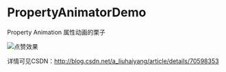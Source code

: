 # PropertyAnimatorDemo
Property Animation 属性动画的栗子

![点赞效果](http://img.blog.csdn.net/20170426115424037?watermark/2/text/aHR0cDovL2Jsb2cuY3Nkbi5uZXQvQV9MaXVIYWlZYW5n/font/5a6L5L2T/fontsize/400/fill/I0JBQkFCMA==/dissolve/70/gravity/SouthEast)

详情可见CSDN：http://blog.csdn.net/a_liuhaiyang/article/details/70598353
